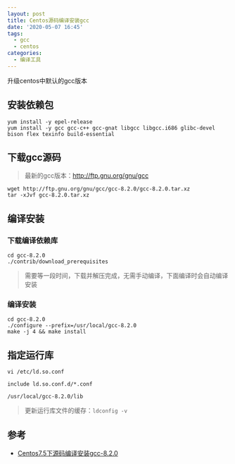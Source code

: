 ```yaml
---
layout: post
title: Centos源码编译安装gcc
date: '2020-05-07 16:45'
tags:
  - gcc
  - centos
categories:
  - 编译工具
---
```


升级centos中默认的gcc版本

<!--more-->


## 安装依赖包

```shell
yum install -y epel-release
yum install -y gcc gcc-c++ gcc-gnat libgcc libgcc.i686 glibc-devel bison flex texinfo build-essential
```

## 下载gcc源码

>最新的gcc版本：http://ftp.gnu.org/gnu/gcc

``` shell
wget http://ftp.gnu.org/gnu/gcc/gcc-8.2.0/gcc-8.2.0.tar.xz
tar -xJvf gcc-8.2.0.tar.xz
```

## 编译安装

### 下载编译依赖库

``` shell
cd gcc-8.2.0
./contrib/download_prerequisites
```
>需要等一段时间，下载并解压完成，无需手动编译，下面编译时会自动编译安装

### 编译安装

``` shell
cd gcc-8.2.0
./configure --prefix=/usr/local/gcc-8.2.0
make -j 4 && make install
```

## 指定运行库

``` shell
vi /etc/ld.so.conf
```
```
include ld.so.conf.d/*.conf

/usr/local/gcc-8.2.0/lib
```

> 更新运行库文件的缓存：`ldconfig -v`


## 参考

- [Centos7.5下源码编译安装gcc-8.2.0](https://www.jianshu.com/p/444169a3721a)
